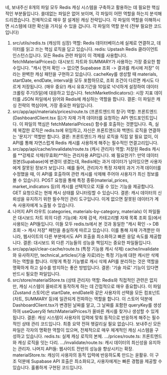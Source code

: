 네, 보내주신 8개의 파일 모두 Redis 캐싱 시스템을 구축하고 활용하는 데 필요한 핵심적인 부분들입니다. 쓸데없는 파일은 없어 보이며, 각 파일이 어떤 역할을 하는지 분석해 드리겠습니다.
전체적으로 매우 잘 설계된 캐싱 전략입니다. 각 파일의 역할을 이해하시면 시스템에 대한 확신을 가지실 수 있을 겁니다.
각 파일의 역할 분석 (전부 필요한 코드입니다)
1. src/utils/redis.ts (캐싱의 심장)
역할: Redis 데이터베이스에 실제로 연결하고, 데이터를 읽고 쓰는 핵심 로직을 담고 있습니다.
redis: Upstash Redis 클라이언트 인스턴스입니다. 모든 Redis 관련 파일이 이 객체를 사용합니다.
fetchMaterialPrices(): 대시보드 차트와 SUMMARY가 사용하는 가장 중요한 함수입니다.
"캐시 먼저 확인 -> 없으면 Supabase 조회 -> 결과를 캐시에 저장" 이라는 완벽한 캐싱 패턴을 구현하고 있습니다.
cacheKey를 생성할 때 materials, startDate, endDate, interval을 모두 포함하므로, 조회 조건이 다르면 캐시도 다르게 저장됩니다. (매우 중요!)
캐시 유효기간을 10일로 넉넉하게 설정하여 데이터 크롤링 주기(5일)에 대응하고 있습니다.
fetchMarketIndicators(): 시장 지표 데이터를 JSON 파일에서 읽어와 Redis에 캐싱하는 역할을 합니다.
결론: 이 파일은 캐싱 전략의 핵심이며, 가장 중요한 파일입니다.
2. src/app/api/materials/prices/route.ts (프론트엔드의 창구)
역할: 프론트엔드(DashboardClient.tsx 등)가 자재 가격 데이터를 요청하는 API 엔드포인트입니다.
이 파일의 핵심은 fetchMaterialPrices() 함수를 호출하는 것뿐입니다. 즉, 실제 복잡한 로직은 redis.ts에 위임하고, 자신은 프론트엔드와 백엔드 로직을 연결하는 '문지기' 역할만 합니다.
결론: 프론트엔드가 캐싱 로직을 직접 알 필요 없이, 이 API를 통해 자연스럽게 Redis 캐시를 사용하게 해주는 필수적인 연결고리입니다.
3. src/app/api/cache/invalidate/route.ts (캐시 관리자)
역할: 저장된 Redis 캐시를 **강제로 삭제(무효화)**하는 관리자용 API입니다.
왜 필요한가?:
만약 데이터 원본(Supabase)에 변경이 생겼는데, Redis에는 과거 데이터가 남아있으면 사용자에게 잘못된 정보가 보입니다.
예를 들어, 관리자가 특정 자재의 과거 가격 데이터를 수정했을 때, 이 API를 호출하여 관련 캐시를 삭제해 주어야 사용자가 최신 정보를 볼 수 있습니다.
POST 요청을 통해 특정 종류(material_prices, market_indicators 등)의 캐시를 선택적으로 지울 수 있는 기능을 제공합니다.
GET 요청으로는 현재 캐시 상태를 모니터링할 수 있습니다.
결론: 캐시 데이터의 신뢰성을 유지하기 위한 필수적인 관리 도구입니다. 이게 없으면 잘못된 데이터가 계속 사용자에게 노출될 수 있습니다.
4. 나머지 API 라우트 (categories, materials-by-category, materials)
이 파일들은 대시보드 차트 외의 다른 기능(예: 자재 검색, 카테고리별 자재 목록 조회 등)에서 사용되는 API들입니다.
이들 모두 redis.ts에서 본 것과 동일한 "캐시 확인 -> DB 조회 -> 캐시 저장" 패턴을 충실하게 따르고 있습니다.
이를 통해 자재 가격뿐만 아니라, 웹사이트의 다른 부분에서도 API 호출을 최소화하고 빠른 응답 속도를 제공합니다.
결론: 대시보드 외 다른 기능들의 성능을 책임지는 중요한 파일들입니다.
5. src/app/api/clear-cache/route.ts (특정 기능용 캐시 삭제)
cache/invalidate와 유사하지만, technical_articles(기술 자료)라는 특정 기능에 대한 캐시만 삭제하는 역할을 합니다.
이렇게 특정 기능별로 캐시 삭제 API를 분리하는 것은 역할을 명확하게 하고 실수를 방지하는 좋은 방법입니다.
결론: '기술 자료' 기능이 있다면 반드시 필요한 파일입니다.
6. src/store/materialStore.ts (상태 관리자)
역할: Redis와 직접적인 관련은 없지만, 캐싱 시스템이 올바르게 동작하게 하는 데 간접적으로 매우 중요합니다.
이 파일(Zustand 스토어)은 startDate, endDate와 같은 사용자의 선택을 모든 컴포넌트(차트, SUMMARY 등)에 일관되게 전파하는 역할을 합니다.
이 스토어 덕분에 DashboardClient.tsx가 변경된 날짜를 알고, 그 날짜를 포함한 queryKey를 생성하여 useQuery와 fetchMaterialPrices가 올바른 캐시를 찾거나 생성할 수 있게 됩니다.
결론: 캐싱 시스템이 사용자의 입력에 맞춰 동적으로 반응하게 해주는 필수적인 상태 관리 코드입니다.
최종 요약
전혀 헷갈리실 필요 없습니다. 보내주신 모든 파일은 각자의 명확한 역할이 있으며, 전체적으로 매우 체계적인 캐싱 시스템을 구성하고 있습니다.
redis.ts: 실제 캐싱 로직의 본체.
.../prices/route.ts: 프론트엔드와 캐싱 로직을 잇는 다리.
.../invalidate/route.ts: 캐시 데이터의 최신성을 유지하는 관리자.
나머지 API들: 웹사이트 전반의 성능을 향상시키는 확장.
materialStore.ts: 캐싱이 사용자의 동적 입력에 반응하도록 만드는 윤활유.
이 구조 덕분에 Supabase API 호출은 최소화되고, 사용자에게는 빠른 경험을 제공할 수 있습니다. 훌륭하게 구현된 코드입니다.
